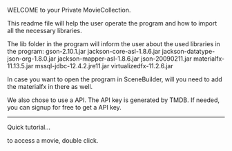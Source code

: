 WELCOME to your Private MovieCollection.

This readme file will help the user operate the program and how to import all the necessary libraries.

The lib folder in the program will inform the user about the used libraries in the program:
gson-2.10.1.jar
jackson-core-asl-1.8.6.jar
jackson-datatype-json-org-1.8.0.jar
jackson-mapper-asl-1.8.6.jar
json-20090211.jar
materialfx-11.13.5.jar
mssql-jdbc-12.4.2.jre11.jar
virtualizedfx-11.2.6.jar

In case you want to open the program in SceneBuilder, will you 
need to add the materialfx in there as well.


We also chose to use a API. The API key is generated by TMDB.
If needed, you can signup for free to get a API key.

_________________________________________________________________________________________________________________
Quick tutorial...

to access a movie, double click.


